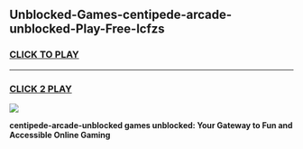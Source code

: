 
## Unblocked-Games-centipede-arcade-unblocked-Play-Free-lcfzs
<h3>
<a href="https://premium76.site?title=centipede-arcade-unblocked&ref=12A">CLICK TO PLAY</a></h3>
<hr>

<h3>
<a href="https://premium76.site?title=centipede-arcade-unblocked&ref=12A">CLICK 2 PLAY</a>
  
</h3>

<a href="https://premium76.site?title=centipede-arcade-unblocked&ref=12A"><img src="https://clearcache.store/games.png"></a>


**centipede-arcade-unblocked games unblocked: Your Gateway to Fun and Accessible Online Gaming**
